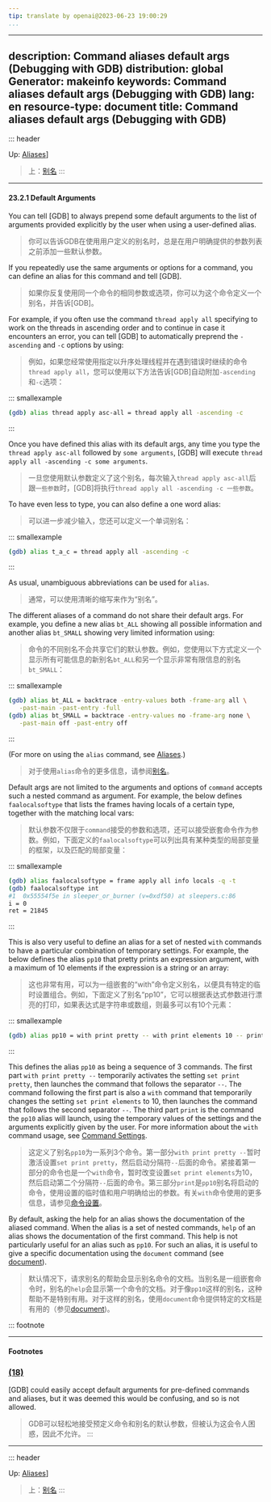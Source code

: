 ```yaml
---
tip: translate by openai@2023-06-23 19:00:29
...
```

---
description: Command aliases default args (Debugging with GDB)
distribution: global
Generator: makeinfo
keywords: Command aliases default args (Debugging with GDB)
lang: en
resource-type: document
title: Command aliases default args (Debugging with GDB)
---
::: header

Up: [Aliases](Aliases.html#Aliases)]

> 上：[别名](Aliases.html#Aliases)
:::

---

#### 23.2.1 Default Arguments


You can tell [GDB] to always prepend some default arguments to the list of arguments provided explicitly by the user when using a user-defined alias.

> 你可以告诉GDB在使用用户定义的别名时，总是在用户明确提供的参数列表之前添加一些默认参数。


If you repeatedly use the same arguments or options for a command, you can define an alias for this command and tell [GDB].

> 如果你反复使用同一个命令的相同参数或选项，你可以为这个命令定义一个别名，并告诉[GDB]。


For example, if you often use the command `thread apply all` specifying to work on the threads in ascending order and to continue in case it encounters an error, you can tell [GDB] to automatically preprend the `-ascending` and `-c` options by using:

> 例如，如果您经常使用指定以升序处理线程并在遇到错误时继续的命令`thread apply all`，您可以使用以下方法告诉[GDB]自动附加`-ascending`和`-c`选项：

::: smallexample

```bash
(gdb) alias thread apply asc-all = thread apply all -ascending -c
```

:::


Once you have defined this alias with its default args, any time you type the `thread apply asc-all` followed by `some arguments`, [GDB] will execute `thread apply all -ascending -c some arguments`.

> 一旦您使用默认参数定义了这个别名，每次输入`thread apply asc-all`后跟`一些参数`时，[GDB]将执行`thread apply all -ascending -c 一些参数`。


To have even less to type, you can also define a one word alias:

> 可以进一步减少输入，您还可以定义一个单词别名：

::: smallexample

```bash
(gdb) alias t_a_c = thread apply all -ascending -c
```

:::


As usual, unambiguous abbreviations can be used for `alias`.

> 通常，可以使用清晰的缩写来作为“别名”。


The different aliases of a command do not share their default args. For example, you define a new alias `bt_ALL` showing all possible information and another alias `bt_SMALL` showing very limited information using:

> 命令的不同别名不会共享它们的默认参数。例如，您使用以下方式定义一个显示所有可能信息的新别名`bt_ALL`和另一个显示非常有限信息的别名`bt_SMALL`：

::: smallexample

```bash
(gdb) alias bt_ALL = backtrace -entry-values both -frame-arg all \
   -past-main -past-entry -full
(gdb) alias bt_SMALL = backtrace -entry-values no -frame-arg none \
   -past-main off -past-entry off
```

:::


(For more on using the `alias` command, see [Aliases](Aliases.html#Aliases).)

> 对于使用`alias`命令的更多信息，请参阅[别名](Aliases.html#Aliases)。


Default args are not limited to the arguments and options of `command` accepts such a nested command as argument. For example, the below defines `faalocalsoftype` that lists the frames having locals of a certain type, together with the matching local vars:

> 默认参数不仅限于`command`接受的参数和选项，还可以接受嵌套命令作为参数。例如，下面定义的`faalocalsoftype`可以列出具有某种类型的局部变量的框架，以及匹配的局部变量：

::: smallexample

```bash
(gdb) alias faalocalsoftype = frame apply all info locals -q -t
(gdb) faalocalsoftype int
#1  0x55554f5e in sleeper_or_burner (v=0xdf50) at sleepers.c:86
i = 0
ret = 21845
```

:::


This is also very useful to define an alias for a set of nested `with` commands to have a particular combination of temporary settings. For example, the below defines the alias `pp10` that pretty prints an expression argument, with a maximum of 10 elements if the expression is a string or an array:

> 这也非常有用，可以为一组嵌套的“with”命令定义别名，以便具有特定的临时设置组合。例如，下面定义了别名“pp10”，它可以根据表达式参数进行漂亮的打印，如果表达式是字符串或数组，则最多可以有10个元素：

::: smallexample

```bash
(gdb) alias pp10 = with print pretty -- with print elements 10 -- print
```

:::


This defines the alias `pp10` as being a sequence of 3 commands. The first part `with print pretty --` temporarily activates the setting `set print pretty`, then launches the command that follows the separator `--`. The command following the first part is also a `with` command that temporarily changes the setting `set print elements` to 10, then launches the command that follows the second separator `--`. The third part `print` is the command the `pp10` alias will launch, using the temporary values of the settings and the arguments explicitly given by the user. For more information about the `with` command usage, see [Command Settings](Command-Settings.html#Command-Settings).

> 这定义了别名`pp10`为一系列3个命令。第一部分`with print pretty --`暂时激活设置`set print pretty`，然后启动分隔符`--`后面的命令。紧接着第一部分的命令也是一个`with`命令，暂时改变设置`set print elements`为10，然后启动第二个分隔符`--`后面的命令。第三部分`print`是`pp10`别名将启动的命令，使用设置的临时值和用户明确给出的参数。有关`with`命令使用的更多信息，请参见[命令设置](Command-Settings.html#Command-Settings)。


By default, asking the help for an alias shows the documentation of the aliased command. When the alias is a set of nested commands, `help` of an alias shows the documentation of the first command. This help is not particularly useful for an alias such as `pp10`. For such an alias, it is useful to give a specific documentation using the `document` command (see [document](Define.html#Define)).

> 默认情况下，请求别名的帮助会显示别名命令的文档。当别名是一组嵌套命令时，别名的`help`会显示第一个命令的文档。对于像`pp10`这样的别名，这种帮助不是特别有用。对于这样的别名，使用`document`命令提供特定的文档是有用的（参见[document](Define.html#Define))。

::: footnote

---

#### Footnotes

### [(18)](#DOCF18)


[GDB] could easily accept default arguments for pre-defined commands and aliases, but it was deemed this would be confusing, and so is not allowed.

> GDB可以轻松地接受预定义命令和别名的默认参数，但被认为这会令人困惑，因此不允许。
:::

---

::: header

Up: [Aliases](Aliases.html#Aliases)]

> 上：[别名](Aliases.html#Aliases)
:::
